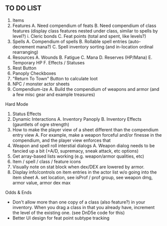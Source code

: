 
## TO DO LIST

1. Items  
2. Features
  A. Need compendium of feats
  B. Need compendium of class features (display class features nested under class, similar to spells by level?)
    i. Cleric bonds
  C. Feat points (total and spent, like levels?)
3. Spells
  A. Compendium of spells
  B. Rollable spell entries (auto-decrement mana?)
  C. Spell inventory sorting (and in-location ordinal rearranging)
4. Resources
  A. Wounds
  B. Fatigue
  C. Mana
  D. Reserves (HP/Mana)
  E. Temporary HP
  F. Effects / Statuses
5. Rest Button
6. Panoply Checkboxes
7. "Return To Town" Button to calculate loot
8. NPC / monster actor sheets
9. Compendium-ize 
  A. Build the compendium of weapons and armor (and a few misc gear and example treasures)

Hard Mode

1. Status Effects
2. Dynamic Interactions
  A. Inventory Panoply
  B. Inventory Effects (gauntlets of ogre strength)
3. How to make the player view of a sheet different than the compendium entry view
  A. For example, make a weapon forceful and/or finesse in the compendium, and the player view enforces that
4. Weapon and spell roll interstial dialogs
   A. Weapon dialog needs to be fancied up a bit (+A/D, supremacy, sneak attack, etc options)
5. Get array-based lists working (e.g. weapon/armor qualities, etc)
6. Item / spell / class / feature icons
7. Visually note on stat block when dex/DEX are lowered by armor.
8. Display info/controls on item entries in the actor list w/o going into the item sheet
  A. set location, see isProf / prof group, see weapon dmg, armor value, armor dex max

Odds & Ends
- Don't allow more than one copy of a class (also feature?) in your inventory.  When you drag a class in that you
already have, increment the level of the existing one.  (see DnD5e code for this)
- Better UI design for feat point subtype tracking
